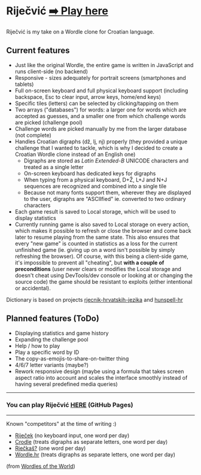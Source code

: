 # Riječvić [➡️ Play here](https://andrijaantunovic.github.io/rijecvic/)

Riječvić is my take on a Wordle clone for Croatian language.

## Current features
* Just like the original Wordle, the entire game is written in JavaScript and runs client-side (no backend)
* Responsive - sizes adequately for portrait screens (smartphones and tablets)
* Full on-screen keyboard and full physical keyboard support (including backspace, Esc to clear input, arrow keys, home/end keys)
* Specific tiles (letters) can be selected by clicking/tapping on them
* Two arrays ("databases") for words: a larger one for words which are accepted as guesses, and a smaller one from which challenge words are picked (challenge pool)
* Challenge words are picked manually by me from the larger database (not complete)
* Handles Croatian digraphs (dž, lj, nj) properly (they provided a unique challenge that I wanted to tackle, which is why I decided to create a Croatian Wordle clone instead of an English one)
  * Digraphs are stored as *Latin Extended-B* UNICODE characters and treated as a single letter
  * On-screen keyboard has dedicated keys for digraphs
  * When typing from a physical keyboard, D+Ž, L+J and N+J sequences are recognized and combined into a single tile
  * Because not many fonts support them, wherever they are displayed to the user, digraphs are "ASCIIfied" ie. converted to two ordinary characters
* Each game result is saved to Local storage, which will be used to display statistics
* Currently running game is also saved to Local storage on every action, which makes it possible to refresh or close the browser and come back later to resume playing from the same state. This also ensures that every "new game" is counted in statistics as a loss for the current unfinished game (ie. giving up on a word isn't possible by simply refreshing the browser). Of course, with this being a client-side game, it's impossible to prevent all "cheating", but **with a couple of preconditions** (user never clears or modifies the Local storage and doesn't cheat using DevTools/dev console or looking at or changing the source code) the game should be resistant to exploits (either intentional or accidental).

Dictionary is based on projects [rjecnik-hrvatskih-jezika](https://github.com/gigaly/rjecnik-hrvatskih-jezika) and [hunspell-hr](https://github.com/krunose/hunspell-hr)

## Planned features (ToDo)
* Displaying statistics and game history
* Expanding the challenge pool
* Help / how to play
* Play a specific word by ID
* The copy-as-emojis-to-share-on-twitter thing
* 4/6/7 letter variants (maybe?)
* Rework responsive design (maybe using a formula that takes screen aspect ratio into account and scales the interface smoothly instead of having several predefined media queries)

---
### You can play Riječvić [HERE](https://andrijaantunovic.github.io/rijecvic/) (GitHub Pages)
---

Known "competitors" at the time of writing :)
* [Riječek](https://kveez.com/hr/rijecek/) (no keyboard input, one word per day)
* [Crodle](https://www.learncroatian.eu/crodle) (treats digraphs as separate letters, one word per day)
* [Rječkaš?](https://www.rjeckas.com/) (one word per day)
* [Wordle.hr](https://wordle.hr/) (treats digraphs as separate letters, one word per day)

(from [Wordles of the World](https://rwmpelstilzchen.gitlab.io/wordles/#contact))
